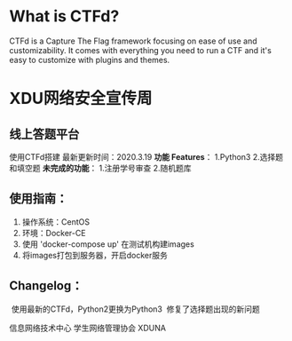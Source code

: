 # What is CTFd?

CTFd is a Capture The Flag framework focusing on ease of use and customizability. It comes with everything you need to run a CTF and it's easy to customize with plugins and themes.

# XDU网络安全宣传周

## 线上答题平台

使用CTFd搭建 最新更新时间：2020.3.19
**功能 Features**：
 1.Python3
 2.选择题和填空题
**未完成的功能**：
 1.注册学号审查
 2.随机题库


## 使用指南：

  1. 操作系统：CentOS
  2. 环境：Docker-CE
  3. 使用 'docker-compose up' 在测试机构建images
  4. 将images打包到服务器，开启docker服务

## Changelog：

​    使用最新的CTFd，Python2更换为Python3
​    修复了选择题出现的新问题

信息网络技术中心 学生网络管理协会 XDUNA
